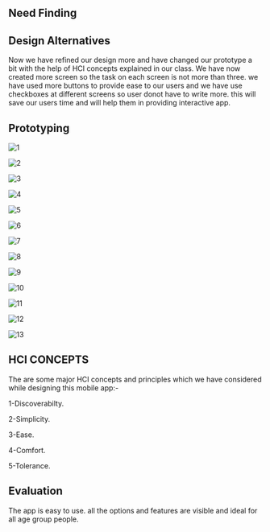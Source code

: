 ## Need Finding ##

## Design Alternatives ##
Now we have refined our design more and have changed our prototype a bit with the help of HCI concepts explained in our class. We have now created more screen so the task on each screen is not more than three. we have used more buttons to provide ease to our users and we have use checkboxes at different screens so user donot have to write more. this will save our users time and will help them in providing interactive app. 

## Prototyping ##

![1](https://user-images.githubusercontent.com/61554600/88825793-6d4f9400-d1e1-11ea-84a3-e80b2a6f2da7.PNG)


![2](https://user-images.githubusercontent.com/61554600/88825803-6f195780-d1e1-11ea-8613-73bbff307583.PNG)


![3](https://user-images.githubusercontent.com/61554600/88825805-6f195780-d1e1-11ea-9c92-ac96e1954b2d.PNG)


![4](https://user-images.githubusercontent.com/61554600/88825808-6fb1ee00-d1e1-11ea-8d7b-73e79419c8d0.PNG)


![5](https://user-images.githubusercontent.com/61554600/88825813-704a8480-d1e1-11ea-9963-d8bc720e47ee.PNG)


![6](https://user-images.githubusercontent.com/61554600/88825815-70e31b00-d1e1-11ea-8e0a-04c3ed530bd1.PNG)


![7](https://user-images.githubusercontent.com/61554600/88825820-717bb180-d1e1-11ea-86f0-df100ac0dd30.PNG)


![8](https://user-images.githubusercontent.com/61554600/88825823-72144800-d1e1-11ea-8810-1d96ebe68611.PNG)


![9](https://user-images.githubusercontent.com/61554600/88825825-72acde80-d1e1-11ea-964f-94589db0fa19.PNG)


![10](https://user-images.githubusercontent.com/61554600/88825828-72acde80-d1e1-11ea-9a27-ac88ef0d236a.PNG)


![11](https://user-images.githubusercontent.com/61554600/88825831-73457500-d1e1-11ea-94b7-5ddb598d73b0.PNG)


![12](https://user-images.githubusercontent.com/61554600/88825834-73de0b80-d1e1-11ea-927a-f6f7eadbd6e8.PNG)


![13](https://user-images.githubusercontent.com/61554600/88825835-7476a200-d1e1-11ea-80dd-86a06030e6e3.PNG)


## HCI CONCEPTS ##

The are some major HCI concepts and principles which we have considered while designing this mobile app:-

1-Discoverabilty.

2-Simplicity.

3-Ease.

4-Comfort.

5-Tolerance.


## Evaluation ##
The app is easy to use. all the options and features are visible and ideal for all age group people.
